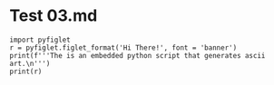 # Test 03.md

```{.run cmd="python" in="script" out="text"}
import pyfiglet
r = pyfiglet.figlet_format('Hi There!', font = 'banner')
print(f'''The is an embedded python script that generates ascii art.\n''')
print(r)
```
